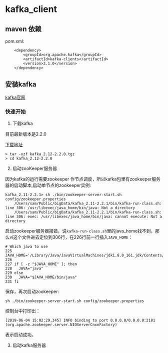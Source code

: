 # kafka_client

## maven 依赖

pom.xml:

        <dependency>
			<groupId>org.apache.kafka</groupId>
			<artifactId>kafka-clients</artifactId>
			<version>2.1.0</version>
		</dependency>
		

## 安装kafka

[kafka官网](http://kafka.apache.org/)

### 快速开始

1. 下载kafka

目前最新版本是2.2.0

[下载地址](https://www.apache.org/dyn/closer.cgi?path=/kafka/2.2.0/kafka_2.12-2.2.0.tgz)


    > tar -xzf kafka_2.12-2.2.0.tgz
    > cd kafka_2.12-2.2.0

2. 启动zooKeeper服务器

因为kafka的运行需要zookeeper 作节点调度，所以kafka包里有zookeeper服务器的启动脚本,启动单节点的zookeeper实例:

    kafka_2.11-2.2.1> sh ./bin/zookeeper-server-start.sh config/zookeeper.properties
        /Users/sam/Public/bigData/kafka_2.11-2.2.1/bin/kafka-run-class.sh: line 306: /usr/libexec/java_home/bin/java: Not a directory
        /Users/sam/Public/bigData/kafka_2.11-2.2.1/bin/kafka-run-class.sh: line 306: exec: /usr/libexec/java_home/bin/java: cannot execute: Not a directory
        
启动zookeeper服务器报错，说`kafka-run-class.sh`里的java_home找不到，那么vi这个文件进去定位到306行，在226行前一行插入`JAVA_HOME`：

    # Which java to use
    225 JAVA_HOME='/Library/Java/JavaVirtualMachines/jdk1.8.0_161.jdk/Contents/Home'
    226
    227 if [ -z "$JAVA_HOME" ]; then
    228   JAVA="java"
    229 else
    230   JAVA="$JAVA_HOME/bin/java"
    231 fi
        
        
保存，再次启动zookeeper:

    sh ./bin/zookeeper-server-start.sh config/zookeeper.properties
    
控制台中打印出：
    
    [2019-06-04 15:02:29,345] INFO binding to port 0.0.0.0/0.0.0.0:2181 (org.apache.zookeeper.server.NIOServerCnxnFactory)
    
表示启动成功。
    
    
3. 启动kafka服务器
		
		






